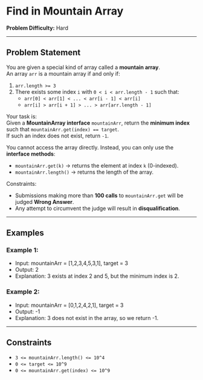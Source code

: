 # Find in Mountain Array

**Problem Difficulty:** Hard

---

## Problem Statement

You are given a special kind of array called a **mountain array**.  
An array `arr` is a mountain array if and only if:

1. `arr.length >= 3`
2. There exists some index `i` with `0 < i < arr.length - 1` such that:
    - `arr[0] < arr[1] < ... < arr[i - 1] < arr[i]`
    - `arr[i] > arr[i + 1] > ... > arr[arr.length - 1]`

Your task is:  
Given a **MountainArray interface** `mountainArr`, return the **minimum index** such that `mountainArr.get(index) == target`.  
If such an index does not exist, return `-1`.

You cannot access the array directly. Instead, you can only use the **interface methods**:

- `mountainArr.get(k)` → returns the element at index `k` (0-indexed).
- `mountainArr.length()` → returns the length of the array.

Constraints:
- Submissions making more than **100 calls** to `mountainArr.get` will be judged **Wrong Answer**.
- Any attempt to circumvent the judge will result in **disqualification**.

---

## Examples

### Example 1:

- Input: mountainArr = [1,2,3,4,5,3,1], target = 3
- Output: 2
- Explanation: 3 exists at index 2 and 5, but the minimum index is 2.


### Example 2:

- Input: mountainArr = [0,1,2,4,2,1], target = 3
- Output: -1
- Explanation: 3 does not exist in the array, so we return -1.

---

## Constraints

- `3 <= mountainArr.length() <= 10^4`
- `0 <= target <= 10^9`
- `0 <= mountainArr.get(index) <= 10^9`  
